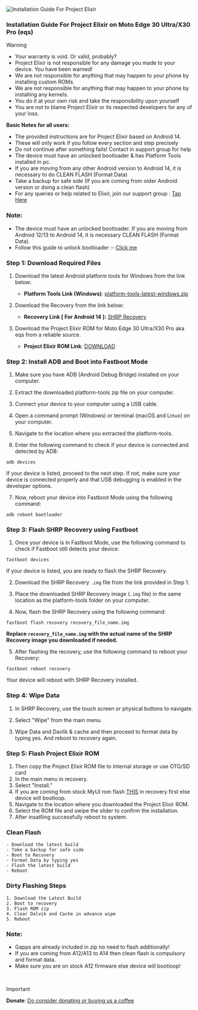 ![Installation Guide For Project Elixir](https://i.imgur.com/42LxtAl.png)

### Installation Guide For Project Elixir on Moto Edge 30 Ultra/X30 Pro (eqs)

> [!Warning]
> * Your warranty is void. Or valid, probably?
> * Project Elixir is not responsible for any damage you made to your device. You have been warned!
> * We are not responsible for anything that may happen to your phone by installing custom ROMs.
> * We are not responsible for anything that may happen to your phone by installing any kernels.
> * You do it at your own risk and take the responsibility upon yourself
> * You are not to blame Project Elixir or its respected developers for any of your loss.
>
> **Basic Notes for all users:**  
> * The provided instructions are for Project Elixir based on Android 14.
> * These will only work if you follow every section and step precisely
> * Do not continue after something fails! Contact in support group for help
> * The device must have an unlocked bootloader & has Platform Tools installed in pc.
> * If you are moving from any other Android version to Android 14, it is necessary to do CLEAN FLASH (Format Data)
> * Take a backup for safe side (If you are coming from older Android version or doing a clean flash)
> * For any queries or help related to Elixir, join our support group : [Tap Here](https://telegram.me/Elixir_Discussion)

###  **Note:** 
- The device must have an unlocked bootloader. If you are moving from Android 12/13 to Android 14, it is necessary CLEAN FLASH (Format Data).
- Follow this guide to unlock bootloader :- [Click me](https://telegra.ph/Unlock-Bootloader-on-Moto-Edge-30-Ultra-11-25)

### Step 1: Download Required Files
1. Download the latest Android platform tools for Windows from the link below:
   - **Platform Tools Link (Windows)**: [platform-tools-latest-windows.zip](https://dl.google.com/android/repository/platform-tools-latest-windows.zip)

2. Download the Recovery from the link below:
   - **Recovery Link [ For Android 14 ]:** [SHRP Recovery](https://projectelixiros.com/device/eqs)

3. Download the Project Elixir ROM for Moto Edge 30 Ultra/X30 Pro aka eqs from a reliable source.
   - **Project Elixir ROM Link**: [DOWNLOAD](https://projectelixiros.com/device/eqs)


### Step 2: Install ADB and Boot into Fastboot Mode
1. Make sure you have ADB (Android Debug Bridge) installed on your computer. 

2. Extract the downloaded platform-tools zip file on your computer.

3. Connect your device to your computer using a USB cable.

4. Open a command prompt (Windows) or terminal (macOS and Linux) on your computer.

5. Navigate to the location where you extracted the platform-tools.

6. Enter the following command to check if your device is connected and detected by ADB:

```
adb devices
```

If your device is listed, proceed to the next step. If not, make sure your device is connected properly and that USB debugging is enabled in the developer options.

7. Now, reboot your device into Fastboot Mode using the following command:

```
adb reboot bootloader
```

### Step 3: Flash SHRP Recovery using Fastboot
1. Once your device is in Fastboot Mode, use the following command to check if Fastboot still detects your device:

```
fastboot devices
```

If your device is listed, you are ready to flash the SHRP Recovery.

2. Download the SHRP Recovery `.img` file from the link provided in Step 1.

3. Place the downloaded SHRP Recovery image (`.img` file) in the same location as the platform-tools folder on your computer.

4. Now, flash the SHRP Recovery using the following command:

```
fastboot flash recovery recovery_file_name.img
```

**Replace `recovery_file_name.img` with the actual name of the SHRP Recovery image you downloaded if needed.**

5. After flashing the recovery, use the following command to reboot your Recovery:

```
fastboot reboot recovery
```

Your device will reboot with SHRP Recovery installed.

### Step 4: Wipe Data
1. In SHRP Recovery, use the touch screen or physical buttons to navigate.

2. Select "Wipe" from the main menu.

3. Wipe Data and Davlik & cache and then proceed to format data by typing yes. And reboot to recovery again.

### Step 5: Flash Project Elixir ROM
1. Then copy the Project Elixir ROM file to Internal storage or use OTG/SD card
2. In the main menu in recovery.
3. Select "Install."
4. If you are coming from stock MyUI rom flash [THIS](https://mirrorbits.lineageos.org/tools/copy-partitions-20220613-signed.zip) in recovery first else device will bootloop.
5. Navigate to the location where you downloaded the Project Elixir ROM.
6. Select the ROM file and swipe the slider to confirm the installation.
7. After insatlling successfully reboot to system.

### Clean Flash
```
- Download the latest build
- Take a backup for safe side
- Boot to Recovery
- Format Data by typing yes
- Flash the latest build
- Reboot
```

### Dirty Flashing Steps

```
1. Download the Latest Build
2. Boot to recovery
3. Flash ROM zip
4. Clear Dalvik and Cache in advance wipe
5. Reboot
```

### Note:

- Gapps are already included in zip no need to flash additionally!
- If you are coming from A12/A13 to A14 then clean flash is compulsory and format data.
- Make sure you are on stock A12 firmware else device will bootloop!

<br>

> [!Important]
> **Donate**: [Do consider donating or buying us a coffee](https://projectelixiros.com/donate)
